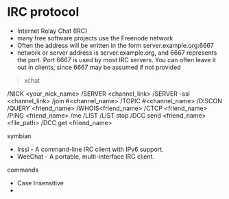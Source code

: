 IRC protocol
============

- Internet Relay Chat (IRC)
- many free software projects use the Freenode network
- Often the address will be written in the form server.example.org:6667
- network or server address is server.example.org, and 6667 represents the port. Port 6667 is used by most IRC servers. You can often leave it out in clients, since 6667 may be assumed if not provided


> xchat

/NICK <your_nick_name>
/SERVER <channel_link> <port>
/SERVER -ssl <channel_link> <port>
/join #<channel_name>
/TOPIC #<channel_name>
/DISCON
/QUERY <friend_name>
/WHOIS<friend_name>
/CTCP <friend_name>
/PING <friend_name>
/me <discription>
/LIST
/LIST stop
/DCC send <friend_name> <file_path>
/DCC get <friend_name>


symbian



- Irssi - A command-line IRC client with IPv6 support.
- WeeChat - A portable, multi-interface IRC client.



commands
- Case Insensitive
-